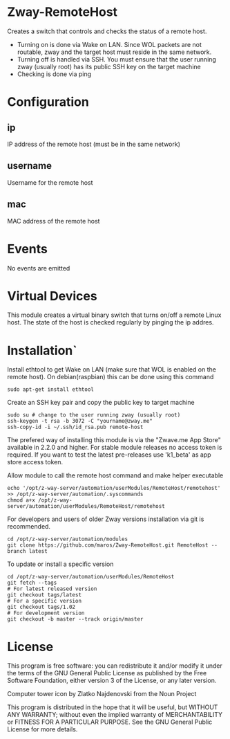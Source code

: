 # Zway-RemoteHost

Creates a switch that controls and checks the status of a remote host.

* Turning on is done via Wake on LAN. Since WOL packets are not routable, 
zway and the target host must reside in the same network.
* Turning off is handled via SSH. You must ensure that the user running zway
(usually root) has its public SSH key on the target machine
* Checking is done via ping

# Configuration

## ip

IP address of the remote host (must be in the same network)

## username

Username for the remote host

## mac

MAC address of the remote host

# Events

No events are emitted

# Virtual Devices

This module creates a virtual binary switch that turns on/off a remote Linux
host. The state of the host is checked regularly by pinging the ip addres.

# Installation`

Install ethtool to get Wake on LAN (make sure that WOL is enabled on the
remote host). On debian(raspbian) this can be done using this command
```shell
sudo apt-get install ethtool
```

Create an SSH key pair and copy the public key to target machine
```shell
sudo su # change to the user running zway (usually root)
ssh-keygen -t rsa -b 3072 -C "yourname@zway.me"
ssh-copy-id -i ~/.ssh/id_rsa.pub remote-host
```

The prefered way of installing this module is via the "Zwave.me App Store"
available in 2.2.0 and higher. For stable module releases no access token is 
required. If you want to test the latest pre-releases use 'k1_beta' as 
app store access token.

Allow module to call the remote host command and make helper executable
```shell
echo '/opt/z-way-server/automation/userModules/RemoteHost/remotehost' >> /opt/z-way-server/automation/.syscommands
chmod a+x /opt/z-way-server/automation/userModules/RemoteHost/remotehost
```

For developers and users of older Zway versions installation via git is 
recommended.

```shell
cd /opt/z-way-server/automation/modules
git clone https://github.com/maros/Zway-RemoteHost.git RemoteHost --branch latest
```

To update or install a specific version
```shell
cd /opt/z-way-server/automation/userModules/RemoteHost
git fetch --tags
# For latest released version
git checkout tags/latest
# For a specific version
git checkout tags/1.02
# For development version
git checkout -b master --track origin/master
```

# License

This program is free software: you can redistribute it and/or modify
it under the terms of the GNU General Public License as published by
the Free Software Foundation, either version 3 of the License, or any 
later version.

Computer tower icon by Zlatko Najdenovski from the Noun Project

This program is distributed in the hope that it will be useful,
but WITHOUT ANY WARRANTY; without even the implied warranty of
MERCHANTABILITY or FITNESS FOR A PARTICULAR PURPOSE. See the
GNU General Public License for more details.
